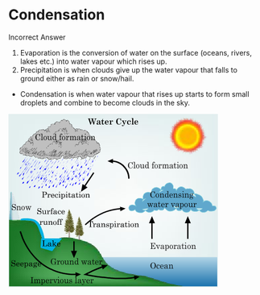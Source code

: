 # Condensation

Incorrect Answer

1. Evaporation is the conversion of water on the surface (oceans, rivers, lakes etc.) into water vapour which rises up.
2. Precipitation is when clouds give up the water vapour that falls to ground either as rain or snow/hail.
- Condensation is when water vapour that rises up starts to form small droplets and combine to become clouds in the sky.

![Evaporation%204245f6f9111e473894ede9d6fab906c4/Pict_5.png](Evaporation%204245f6f9111e473894ede9d6fab906c4/Pict_5.png)